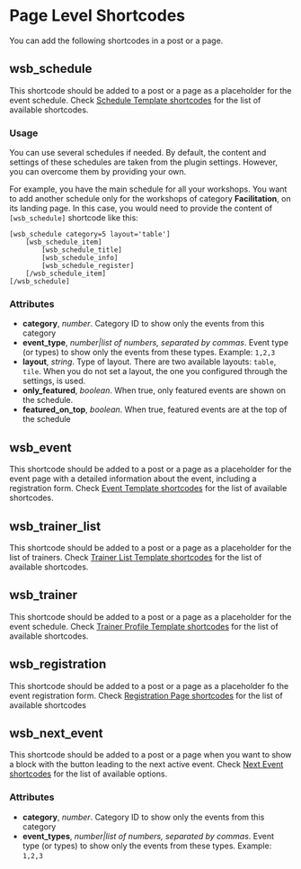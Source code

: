 # Page Level Shortcodes

You can add the following shortcodes in a post or a page.

## wsb_schedule

This shortcode should be added to a post or a page as a placeholder for the event schedule.
Check [Schedule Template shortcodes](schedule-template.md) for the list of available shortcodes.

### Usage
You can use several schedules if needed. By default, the content and settings of these schedules are taken from 
the plugin settings. However, you can overcome them by providing your own. 

For example, you have the main schedule for all your workshops. You want to add another schedule only for the workshops
of category **Facilitation**, on its landing page. In this case, you would need to provide the content of `[wsb_schedule]`
shortcode like this: 

    [wsb_schedule category=5 layout='table']
        [wsb_schedule_item]
            [wsb_schedule_title]
            [wsb_schedule_info]
            [wsb_schedule_register]
        [/wsb_schedule_item]
    [/wsb_schedule]


### Attributes

* **category**, *number*. Category ID to show only the events from this category
* **event_type**, *number|list of numbers, separated by commas*. Event type (or types) to show only the events from these types. Example: `1,2,3`
* **layout**, *string*. Type of layout. There are two available layouts: `table`, `tile`. When you do not set a layout, the one you configured through the settings, is used. 
* **only_featured**, *boolean*. When true, only featured events are shown on the schedule. 
* **featured_on_top**, *boolean*. When true, featured events are at the top of the schedule

## wsb_event

This shortcode should be added to a post or a page as a placeholder for the event page with
a detailed information about the event, including a registration form. Check [Event Template shortcodes](event-template.md) for the list of available shortcodes.


## wsb_trainer_list

This shortcode should be added to a post or a page as a placeholder for the list of trainers.
Check [Trainer List Template shortcodes](trainer-list-template.md) for the list of available shortcodes.

## wsb_trainer

This shortcode should be added to a post or a page as a placeholder for the event schedule. Check [Trainer Profile Template shortcodes](trainer-profile-template.md) for the list of available shortcodes.

## wsb_registration

This shortcode should be added to a post or a page as a placeholder fo the event registration form. Check [Registration Page shortcodes](registration-page.md) for the list of available shortcodes

## wsb_next_event
This shortcode should be added to a post or a page when you want to show a block with the button leading to the next active event. Check [Next Event shortcodes](next-event.md) for the list of available options.

### Attributes

* **category**, *number*. Category ID to show only the events from this category
* **event_types**, *number|list of numbers, separated by commas*. Event type (or types) to show only the events from these types. Example: `1,2,3`
